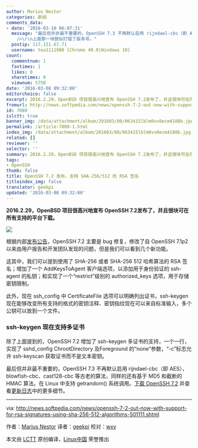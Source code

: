 ```yaml
---
author: Marius Nestor
categories: 新闻
comments_data:
- date: '2016-03-10 06:07:31'
  message: "最后但并非最不重要的，OpenSSH 7.3 不再默认启用 rijndael-cbc（即 AES） ---引用作者<br />\r\n<br
    />\r\n上面那一块貌似打错了版本号。"
  postip: 117.151.67.71
  username: tea1111980 [Chrome 49.0|Windows 10]
count:
  commentnum: 1
  favtimes: 1
  likes: 0
  sharetimes: 0
  viewnum: 5750
date: '2016-03-08 09:32:00'
editorchoice: false
excerpt: 2016.2.29，OpenBSD 项目很高兴地宣布 OpenSSH 7.2发布了，并且很块可在所有支持的平台下载。
fromurl: http://news.softpedia.com/news/openssh-7-2-out-now-with-support-for-rsa-signatures-using-sha-256-512-algorithms-501111.shtml
id: 7080
islctt: true
banner_img: /data/attachment/album/201603/08/063415lblm0vv0ecm4188b.jpg
permalink: /article-7080-1.html
index_img: /data/attachment/album/201603/08/063415lblm0vv0ecm4188b.jpg.thumb.jpg
related: []
reviewer: ''
selector: ''
summary: 2016.2.29，OpenBSD 项目很高兴地宣布 OpenSSH 7.2发布了，并且很块可在所有支持的平台下载。
tags:
- OpenSSH
thumb: false
title: OpenSSH 7.2 发布，支持 SHA-256/512 的 RSA 签名
titleindex_img: false
translator: geekpi
updated: '2016-03-08 09:32:00'
---
```


**2016.2.29，OpenBSD 项目很高兴地宣布 OpenSSH 7.2发布了，并且很块可在所有支持的平台下载。**


**![](/data/attachment/album/201603/08/063415lblm0vv0ecm4188b.jpg)**


根据内部[发布公告](http://www.openssh.com/txt/release-7.2)，OpenSSH 7.2 主要是 bug 修复，修改了自 OpenSSH 7.1p2 以来由用户报告和开发团队发现的问题，但是我们可以看到几个新功能。


这其中，我们可以提到使用了 SHA-256 或者 SHA-256 512 哈希算法的 RSA 签名；增加了一个 AddKeysToAgent 客户端选项，以添加用于身份验证的 ssh-agent 的私钥；和实现了一个“restrict”级别的 authorized\_keys 选项，用于存储密钥限制。


此外，现在 ssh\_config 中 CertificateFile 选项可以明确列出证书，ssh-keygen 现在能够改变所有支持的格式的密钥注释、密钥指纹现在可以来自标准输入，多个公钥可以放到一个文件。


### ssh-keygen 现在支持多证书


除了上面提到的，OpenSSH 7.2 增加了 ssh-keygen 多证书的支持，一个一行，实现了 sshd\_config ChrootDirectory 及Foreground 的“none”参数，“-c”标志允许 ssh-keyscan 获取证书而不是文本密钥。


最后但并非最不重要的，OpenSSH 7.3 不再默认启用 rijndael-cbc（即 AES），blowfish-cbc、cast128-cbc 等古老的算法，同样的还有基于 MD5 和截断的 HMAC 算法。在 Linux 中支持 getrandom() 系统调用。[下载 OpenSSH 7.2](http://linux.softpedia.com/get/Security/OpenSSH-4474.shtml) 并查看[更新日志](http://www.openssh.com/txt/release-7.2)中的更多细节。




---


via: <http://news.softpedia.com/news/openssh-7-2-out-now-with-support-for-rsa-signatures-using-sha-256-512-algorithms-501111.shtml>


作者：[Marius Nestor](http://news.softpedia.com/editors/browse/marius-nestor) 译者：[geekpi](https://github.com/geekpi) 校对：[wxy](https://github.com/wxy)


本文由 [LCTT](https://github.com/LCTT/TranslateProject) 原创编译，[Linux中国](https://linux.cn/) 荣誉推出